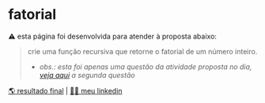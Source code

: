 # fatorial
⚠️ esta página foi desenvolvida para atender à proposta abaixo:

> crie uma função recursiva que retorne o fatorial de um número inteiro.
>
> * *obs.: esta foi apenas uma questão da atividade proposta no dia, [veja aqui](https://github.com/corqueeuvia/corqueeuvia.github.io/tree/main/matrix) a segunda questão*

[🌎 resultado final](https://corqueeuvia.github.io/factorial) | [🧔🏻 meu linkedin](https://www.linkedin.com/in/corcoviacaique/)
